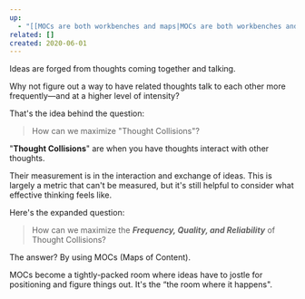 ```yaml
---
up:
  - "[[MOCs are both workbenches and maps|MOCs are both workbenches and maps]]"
related: []
created: 2020-06-01
---
```

Ideas are forged from thoughts coming together and talking. 

Why not figure out a way to have related thoughts talk to each other more frequently—and at a higher level of intensity?

That's the idea behind the question: 

> How can we maximize "Thought Collisions"?

"**Thought Collisions**" are when you have thoughts interact with other thoughts. 

Their measurement is in the interaction and exchange of ideas. This is largely a metric that can't be measured, but it's still helpful to consider what effective thinking feels like.

Here's the expanded question:

> How can we maximize the ***Frequency, Quality, and Reliability*** of Thought Collisions?

The answer? By using MOCs (Maps of Content). 

MOCs become a tightly-packed room where ideas have to jostle for positioning and figure things out. It's the “the room where it happens".


